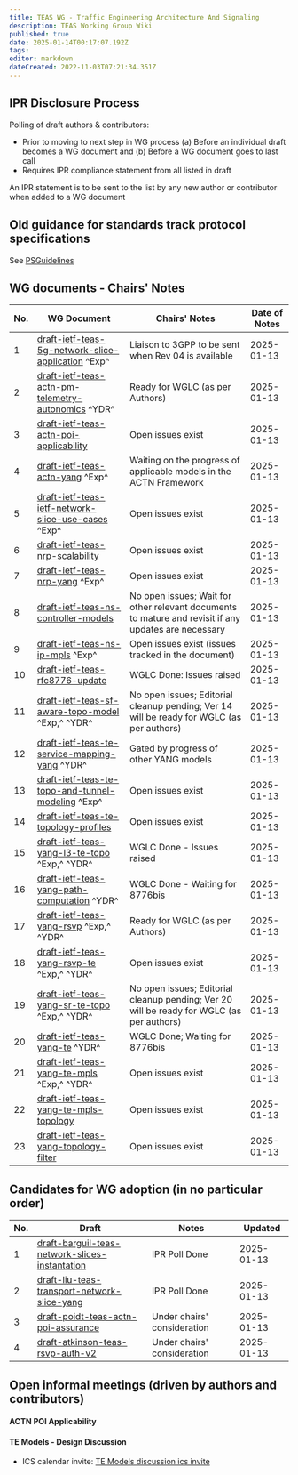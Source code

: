 ```yaml
---
title: TEAS WG - Traffic Engineering Architecture And Signaling
description: TEAS Working Group Wiki
published: true
date: 2025-01-14T00:17:07.192Z
tags: 
editor: markdown
dateCreated: 2022-11-03T07:21:34.351Z
---
```


## IPR Disclosure Process

Polling of draft authors & contributors:
  - Prior to moving to next step in WG process
    (a) Before an individual draft becomes a WG document and
    (b) Before a WG document goes to last call
  - Requires IPR compliance statement from all listed in draft
 
An IPR statement is to be sent to the list by any new author or contributor when added to a WG document

## Old guidance for standards track protocol specifications
See [PSGuidelines](/group/teas/PSGuidelines)

## WG documents - Chairs' Notes

|No.| WG Document                                      | Chairs' Notes                                      | Date of Notes
|---|--------------------------------------------------|----------------------------------------------------|---------------------------------
|  1| [draft-ietf-teas-5g-network-slice-application](https://datatracker.ietf.org/doc/draft-ietf-teas-5g-network-slice-application/) ^Exp^| Liaison to 3GPP to be sent when Rev 04 is available| 2025-01-13
|  2| [draft-ietf-teas-actn-pm-telemetry-autonomics](https://datatracker.ietf.org/doc/draft-ietf-teas-actn-pm-telemetry-autonomics/) ^YDR^| Ready for WGLC (as per Authors)     | 2025-01-13
|  3| [draft-ietf-teas-actn-poi-applicability](https://datatracker.ietf.org/doc/draft-ietf-teas-actn-poi-applicability/)                  | Open issues exist                   | 2025-01-13
|  4| [draft-ietf-teas-actn-yang](https://datatracker.ietf.org/doc/draft-ietf-teas-actn-yang/) ^Exp^                                      | Waiting on the progress of applicable models in the ACTN Framework| 2025-01-13
|  5| [draft-ietf-teas-ietf-network-slice-use-cases](https://datatracker.ietf.org/doc/draft-ietf-teas-ietf-network-slice-use-cases/) ^Exp^| Open issues exist                   | 2025-01-13
|  6| [draft-ietf-teas-nrp-scalability](https://datatracker.ietf.org/doc/draft-ietf-teas-nrp-scalability/)                                | Open issues exist                   | 2025-01-13
|  7| [draft-ietf-teas-nrp-yang](https://datatracker.ietf.org/doc/draft-ietf-teas-nrp-yang/) ^Exp^                                        | Open issues exist                   | 2025-01-13
|  8| [draft-ietf-teas-ns-controller-models](https://datatracker.ietf.org/doc/draft-ietf-teas-ns-controller-models/)                      | No open issues; Wait for other relevant documents to mature and revisit if any updates are necessary|2025-01-13
|  9| [draft-ietf-teas-ns-ip-mpls](https://datatracker.ietf.org/doc/draft-ietf-teas-ns-ip-mpls/) ^Exp^                                    | Open issues exist (issues tracked in the document)| 2025-01-13
| 10| [draft-ietf-teas-rfc8776-update](https://datatracker.ietf.org/doc/draft-ietf-teas-rfc8776-update/)                                  | WGLC Done: Issues raised            | 2025-01-13
| 11| [draft-ietf-teas-sf-aware-topo-model](https://datatracker.ietf.org/doc/draft-ietf-teas-sf-aware-topo-model/) ^Exp,^ ^YDR^           | No open issues; Editorial cleanup pending; Ver 14 will be ready for WGLC (as per authors)| 2025-01-13
| 12| [draft-ietf-teas-te-service-mapping-yang](https://datatracker.ietf.org/doc/draft-ietf-teas-te-service-mapping-yang/) ^YDR^          | Gated by progress of other YANG models| 2025-01-13
| 13| [draft-ietf-teas-te-topo-and-tunnel-modeling](https://datatracker.ietf.org/doc/draft-ietf-teas-te-topo-and-tunnel-modeling/) ^Exp^  | Open issues exist                   | 2025-01-13
| 14| [draft-ietf-teas-te-topology-profiles](https://datatracker.ietf.org/doc/draft-ietf-teas-te-topology-profiles/)                      | Open issues exist                   | 2025-01-13
| 15| [draft-ietf-teas-yang-l3-te-topo](https://datatracker.ietf.org/doc/draft-ietf-teas-yang-l3-te-topo/) ^Exp,^ ^YDR^                   | WGLC Done - Issues raised           | 2025-01-13
| 16| [draft-ietf-teas-yang-path-computation](https://datatracker.ietf.org/doc/draft-ietf-teas-yang-path-computation/) ^YDR^              | WGLC Done - Waiting for 8776bis     | 2025-01-13
| 17| [draft-ietf-teas-yang-rsvp](https://datatracker.ietf.org/doc/draft-ietf-teas-yang-rsvp/) ^Exp,^ ^YDR^                               | Ready for WGLC (as per Authors)     | 2025-01-13
| 18| [draft-ietf-teas-yang-rsvp-te](https://datatracker.ietf.org/doc/draft-ietf-teas-yang-rsvp-te/) ^Exp,^ ^YDR^                         | Open issues exist                   | 2025-01-13
| 19| [draft-ietf-teas-yang-sr-te-topo](https://datatracker.ietf.org/doc/draft-ietf-teas-yang-sr-te-topo/) ^Exp,^ ^YDR^                   | No open issues; Editorial cleanup pending; Ver 20 will be ready for WGLC (as per authors)| 2025-01-13 
| 20| [draft-ietf-teas-yang-te](https://datatracker.ietf.org/doc/draft-ietf-teas-yang-te/) ^YDR^                                          | WGLC Done; Waiting for 8776bis      | 2025-01-13
| 21| [draft-ietf-teas-yang-te-mpls](https://datatracker.ietf.org/doc/draft-ietf-teas-yang-te-mpls/) ^Exp,^ ^YDR^                         | Open issues exist                   | 2025-01-13
| 22| [draft-ietf-teas-yang-te-mpls-topology](https://datatracker.ietf.org/doc/draft-ietf-teas-yang-te-mpls/)                             | Open issues exist                   | 2025-01-13
| 23| [draft-ietf-teas-yang-topology-filter](https://datatracker.ietf.org/doc/draft-ietf-teas-yang-topology-filter)                       | Open issues exist                   | 2025-01-13

## Candidates for WG adoption (in no particular order)

|No.| Draft | Notes | Updated
|---|-------|-------|---------
|  1| [draft-barguil-teas-network-slices-instantation](https://datatracker.ietf.org/doc/draft-barguil-teas-network-slices-instantation/) | IPR Poll Done | 2025-01-13 
|  2| [draft-liu-teas-transport-network-slice-yang](https://datatracker.ietf.org/doc/draft-liu-teas-transport-network-slice-yang/)       | IPR Poll Done | 2025-01-13
|  3| [draft-poidt-teas-actn-poi-assurance](https://datatracker.ietf.org/doc/draft-poidt-teas-actn-poi-assurance/)                       | Under chairs' consideration | 2025-01-13
|  4| [draft-atkinson-teas-rsvp-auth-v2](https://datatracker.ietf.org/doc/draft-atkinson-teas-rsvp-auth-v2/)                             | Under chairs' consideration | 2025-01-13

## Open informal meetings (driven by authors and contributors)

 #### ACTN POI Applicability
 #### TE Models - Design Discussion
  * ICS calendar invite: [TE Models discussion ics invite](https://ietf.webex.com/webappng/sites/ietf/meeting/info/fa4e7863001146d4972e827058f0e5a5_20250117T150000Z#) 